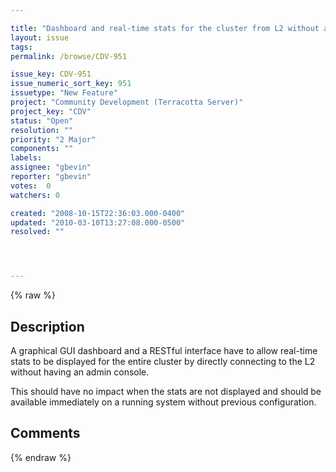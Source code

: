 ```yaml
---

title: "Dashboard and real-time stats for the cluster from L2 without admin console"
layout: issue
tags: 
permalink: /browse/CDV-951

issue_key: CDV-951
issue_numeric_sort_key: 951
issuetype: "New Feature"
project: "Community Development (Terracotta Server)"
project_key: "CDV"
status: "Open"
resolution: ""
priority: "2 Major"
components: ""
labels: 
assignee: "gbevin"
reporter: "gbevin"
votes:  0
watchers: 0

created: "2008-10-15T22:36:03.000-0400"
updated: "2010-03-10T13:27:08.000-0500"
resolved: ""




---
```


{% raw %}

## Description

<div markdown="1" class="description">

A graphical GUI dashboard and a RESTful interface have to allow real-time stats to be displayed for the entire cluster by directly connecting to the L2 without having an admin console.

This should have no impact when the stats are not displayed and should be available immediately on a running system without previous configuration.

</div>

## Comments



{% endraw %}
